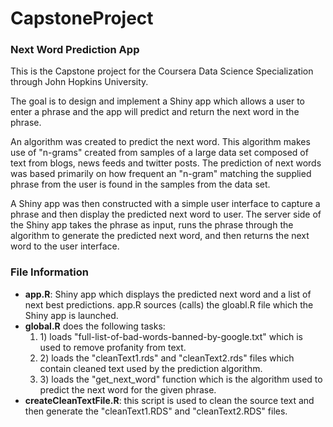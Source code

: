 # CapstoneProject
<h3>Next Word Prediction App</h3>

This is the Capstone project for the Coursera Data Science Specialization through John Hopkins University.

The goal is to design and implement a Shiny app which allows a user to enter a phrase and the app will predict and return the next word in the phrase.

An algorithm was created to predict the next word.  This algorithm makes use of "n-grams" created from samples of a large data set composed of text from blogs, news feeds and twitter posts.  The prediction of next words was based primarily on how frequent an "n-gram" matching the supplied phrase from the user is found in the samples from the data set.

A Shiny app was then constructed with a simple user interface to capture a phrase and then display the predicted next word to user.  The server side of the Shiny app takes the phrase as input, runs the phrase through the algorithm to generate the predicted next word, and then returns the next word to the user interface. 

<h3>File Information</h3>

<ul>
<li><strong>app.R</strong>: Shiny app which displays the predicted next word and a list of next best predictions. app.R sources (calls) the gloabl.R file which the Shiny app is launched.</li>

<li><strong>global.R</strong> does the following tasks:
<ol>
<li>1) loads "full-list-of-bad-words-banned-by-google.txt" which is used to remove profanity from text.</li>
<li>2) loads the "cleanText1.rds" and "cleanText2.rds" files which contain cleaned text used by the prediction algorithm.</li>
<li>3) loads the "get_next_word" function which is the algorithm used to predict the next word for the given phrase.</li>
</ol>
</li>

<li><strong>createCleanTextFile.R</strong>: this script is used to clean the source text and then generate the "cleanText1.RDS" and "cleanText2.RDS" files.</li>
